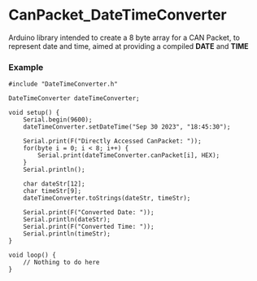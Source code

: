 # CanPacket_DateTimeConverter
Arduino library intended to create a 8 byte array for a CAN Packet, to represent date and time, aimed at providing a compiled __DATE__ and __TIME__

###  Example

```
#include "DateTimeConverter.h"

DateTimeConverter dateTimeConverter;

void setup() {
    Serial.begin(9600);
    dateTimeConverter.setDateTime("Sep 30 2023", "18:45:30");

    Serial.print(F("Directly Accessed CanPacket: "));
    for(byte i = 0; i < 8; i++) {
        Serial.print(dateTimeConverter.canPacket[i], HEX);
    }
    Serial.println();

    char dateStr[12];
    char timeStr[9];
    dateTimeConverter.toStrings(dateStr, timeStr);

    Serial.print(F("Converted Date: "));
    Serial.println(dateStr);
    Serial.print(F("Converted Time: "));
    Serial.println(timeStr);
}

void loop() {
    // Nothing to do here
}

```
